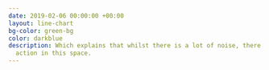 ```yaml
---
date: 2019-02-06 00:00:00 +00:00
layout: line-chart
bg-color: green-bg
color: darkblue
description: Which explains that whilst there is a lot of noise, there’s not enough
  action in this space.
---
```


